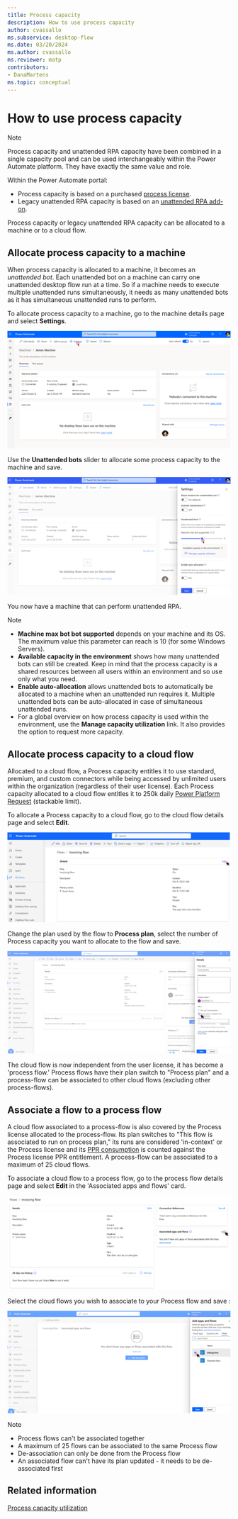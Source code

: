```yaml
---
title: Process capacity
description: How to use process capacity
author: cvassallo
ms.subservice: desktop-flow
ms.date: 03/20/2024
ms.author: cvassallo
ms.reviewer: matp
contributors:
- DanaMartens
ms.topic: conceptual
---
```


# How to use process capacity

> [!NOTE]
>
> Process capacity and unattended RPA capacity have been combined in a single capacity pool and can be used interchangeably within the Power Automate platform. They have exactly the same value and role.

Within the Power Automate portal:

- Process capacity is based on a purchased [process license](/power-platform/admin/power-automate-licensing/types).
- Legacy unattended RPA capacity is based on an [unattended RPA add-on](/power-platform/admin/power-automate-licensing/add-ons#unattended-rpa-add-on).

Process capacity or legacy unattended RPA capacity can be allocated to a machine or to a cloud flow.

## Allocate process capacity to a machine

When process capacity is allocated to a machine, it becomes an *unattended bot*. Each unattended bot on a machine can carry one unattended desktop flow run at a time. So if a machine needs to execute multiple unattended runs simultaneously, it needs as many unattended bots as it has simultaneous unattended runs to perform.

To allocate process capacity to a machine, go to the machine details page and select **Settings**.

![Machine page - No unattended bot](media/capacity-utilization/machine-page-0-bot.png)

Use the **Unattended bots** slider to allocate some process capacity to the machine and save.

![Machine page - Settings - Add one unattended bot](media/capacity-utilization/machine-page-setting-1-bot-2.png)

You now have a machine that can perform unattended RPA.

> [!NOTE]
>
> - **Machine max bot bot supported** depends on your machine and its OS. The maximum value this parameter can reach is 10 (for some Windows Servers).
> - **Available capacity in the environment** shows how many unattended bots can still be created. Keep in mind that the process capacity is a shared resources between all users within an environment and so use only what you need.
> - **Enable auto-allocation** allows unattended bots to automatically be allocated to a machine when an unattended run requires it. Multiple unattended bots can be auto-allocated in case of simultaneous unattended runs.
> - For a global overview on how process capacity is used within the environment, use the **Manage capacity utilization** link. It also provides the option to request more capacity.

## Allocate process capacity to a cloud flow 

Allocated to a cloud flow, a Process capacity entitles it to use standard, premium, and custom connectors while being accessed by unlimited users within the organization (regardless of their user license). Each Process capacity allocated to a cloud flow entitles it to 250k daily [Power Platform Request](/power-platform/admin/api-request-limits-allocations#Request-limits-in-power-automate) (stackable limit).

To allocate a Process capacity to a cloud flow, go to the cloud flow details page and select **Edit**.

![Cloud flow details page](media/capacity-utilization/cloud-flow-details-page.png)

Change the plan used by the flow to **Process plan**, select the number of Process capacity you want to allocate to the flow and save.

![Cloud flow details page - Change plan](media/capacity-utilization/cloud-flow-details-page-planChange2.png)

The cloud flow is now independent from the user license, it has become a 'process flow.' Process flows have their plan switch to "Process plan" and a process-flow can be associated to other cloud flows (excluding other process-flows). 

 ## Associate a flow to a process flow

A cloud flow associated to a process-flow is also covered by the Process license allocated to the process-flow. Its plan switches to "This flow is associated to run on process plan," its runs are considered 'in-context' or the Process license and its [PPR consumption](/power-platform/admin/api-request-limits-allocations#Request-limits-in-power-automate) is counted against the Process license PPR entitlement. A process-flow can be associated to a maximum of 25 cloud flows.

To associate a cloud flow to a process flow, go to the process flow details page and select **Edit** in the 'Associated apps and flows' card.

![Associated flow - Click edit](media/capacity-utilization/associated-flow-click-edit.png)

Select the cloud flows you wish to associate to your Process flow and save : 

![Associated flow - Select flow](media/capacity-utilization/associated-flow-select-flow.png)

> [!NOTE]
>
> - Process flows can't be associated together
> - A maximum of 25 flows can be associated to the same Process flow
> - De-association can only be done from the Process flow
> - An associated flow can't have its plan updated - it needs to be de-associated first

## Related information

[Process capacity utilization](capacity-utilization-process.md)
